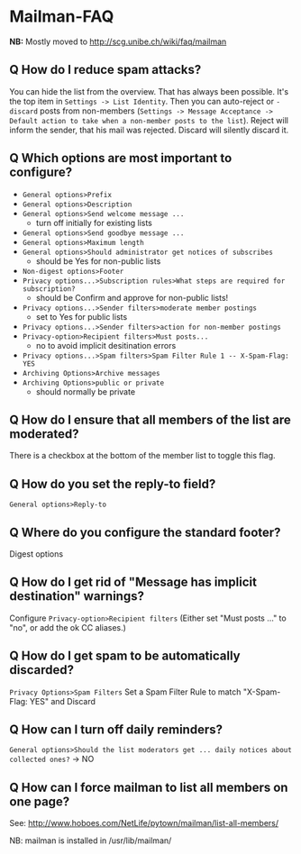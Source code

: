 # Mailman-FAQ

**NB:** Mostly moved to http://scg.unibe.ch/wiki/faq/mailman

## Q How do I reduce spam attacks?

You can hide the list from the overview. That has always been possible. It's the top item in `Settings -> List Identity`.
Then you can auto-reject or `-discard` posts from non-members (`Settings -> Message Acceptance -> Default action to take when a non-member posts to the list`). Reject will inform the sender, that his mail was rejected. Discard will silently discard it.

## Q Which options are most important to configure?

- `General options>Prefix`
- `General options>Description`
- `General options>Send welcome message ...`
	- turn off initially for existing lists
- `General options>Send goodbye message ...`
- `General options>Maximum length`
- `General options>Should administrator get notices of subscribes`
	- should be Yes for non-public lists
- `Non-digest options>Footer`
- `Privacy options...>Subscription rules>What steps are required for subscription?`
	- should be Confirm and approve for non-public lists!
- `Privacy options...>Sender filters>moderate member postings`
	- set to Yes for public lists
- `Privacy options...>Sender filters>action for non-member postings`
- `Privacy-option>Recipient filters>Must posts...`
	- no to avoid implicit desitination errors
- `Privacy options...>Spam filters>Spam Filter Rule 1 -- X-Spam-Flag: YES`
- `Archiving Options>Archive messages`
- `Archiving Options>public or private`
	- should normally be private

## Q How do I ensure that all members of the list are moderated?

There is a checkbox at the bottom of the member list to toggle this flag.

## Q How do you set the reply-to field?
`General options>Reply-to`

## Q Where do you configure the standard footer?
Digest options

## Q How do I get rid of "Message has implicit destination" warnings?
Configure `Privacy-option>Recipient filters`
(Either set "Must posts ..." to "no", or add the ok CC aliases.)

## Q How do I get spam to be automatically discarded?
`Privacy Options>Spam Filters`
Set a Spam Filter Rule to match "X-Spam-Flag: YES" and Discard

## Q How can I turn off daily reminders?
`General options>Should the list moderators get ... daily notices about collected ones?` -> NO

## Q How can I force mailman to list all members on one page?
See: http://www.hoboes.com/NetLife/pytown/mailman/list-all-members/

NB: mailman is installed in /usr/lib/mailman/
